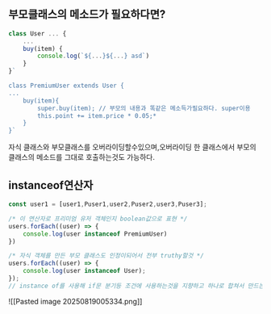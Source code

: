## 부모클래스의 메소드가 필요하다면?
```js
class User ... {
	...
	buy(item) {
		console.log(`${...}${...} asd`)
	}
}`

class PremiumUser extends User {
...
	buy(item){
		super.buy(item); // 부모의 내용과 똑같은 메소득가필요하다. super이용
		this.point += item.price * 0.05;*
	}
}`
```
자식 클래스와 부모클래스를 오버라이딩할수있으며,오버라이딩 한 클래스에서 부모의 클래스의 메소드를 그대로 호출하는것도 가능하다.

## instanceof연산자
```js
const user1 = [user1,Puser1,user2,Puser2,user3,Puser3];

/* 이 연산자로 프리미엄 유저 객체인지 boolean값으로 표현 */
users.forEach((user) => {
	console.log(user instanceof PremiumUser) 
})

/* 자식 객체를 만든 부모 클래스도 인정이되어서 전부 truthy할것 */
users.forEach((user) => {
	console.log(user instanceof User); 
});
// instance of를 사용해 if문 분기등 조건에 사용하는것을 지향하고 하나로 합쳐서 만드는것을 추천한다.
```
![[Pasted image 20250819005334.png]]
